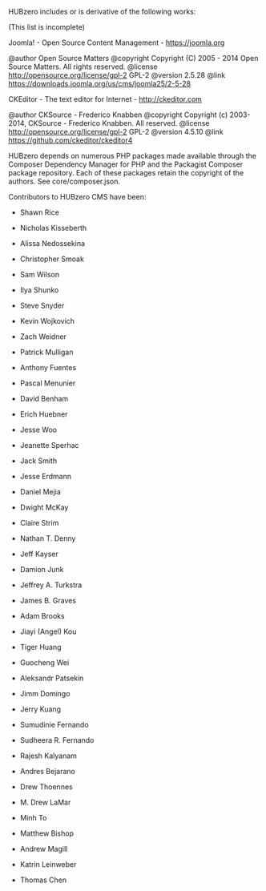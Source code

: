 HUBzero includes or is derivative of the following works:

(This list is incomplete)

Joomla! - Open Source Content Management - https://joomla.org

@author      Open Source Matters
@copyright   Copyright (C) 2005 - 2014 Open Source Matters. All rights reserved.
@license     http://opensource.org/license/gpl-2 GPL-2
@version     2.5.28
@link        https://downloads.joomla.org/us/cms/joomla25/2-5-28

CKEditor - The text editor for Internet - http://ckeditor.com

@author      CKSource - Frederico Knabben
@copyright   Copyright (c) 2003-2014, CKSource - Frederico Knabben. All reserved.
@license     http://opensource.org/license/gpl-2 GPL-2
@version     4.5.10
@link        https://github.com/ckeditor/ckeditor4

HUBzero depends on numerous PHP packages made available through the Composer
Dependency Manager for PHP and the Packagist Composer package repository. Each
of these packages retain the copyright of the authors. See core/composer.json.


Contributors to HUBzero CMS have been:

- Shawn Rice
- Nicholas Kisseberth
- Alissa Nedossekina
- Christopher Smoak
- Sam Wilson
- Ilya Shunko
- Steve Snyder
- Kevin Wojkovich
- Zach Weidner
- Patrick Mulligan
- Anthony Fuentes
- Pascal Menunier
- David Benham
- Erich Huebner
- Jesse Woo
- Jeanette Sperhac
- Jack Smith
- Jesse Erdmann
- Daniel Mejia
- Dwight McKay
- Claire Strim
- Nathan T. Denny
- Jeff Kayser
- Damion Junk
- Jeffrey A. Turkstra
- James B. Graves
- Adam Brooks
- Jiayi (Angel) Kou
- Tiger Huang
- Guocheng Wei
- Aleksandr Patsekin
- Jimm Domingo

- Jerry Kuang
- Sumudinie Fernando
- Sudheera R. Fernando
- Rajesh Kalyanam
- Andres Bejarano
- Drew Thoennes
- M. Drew LaMar
- Minh To
- Matthew Bishop
- Andrew Magill
- Katrin Leinweber
- Thomas Chen

